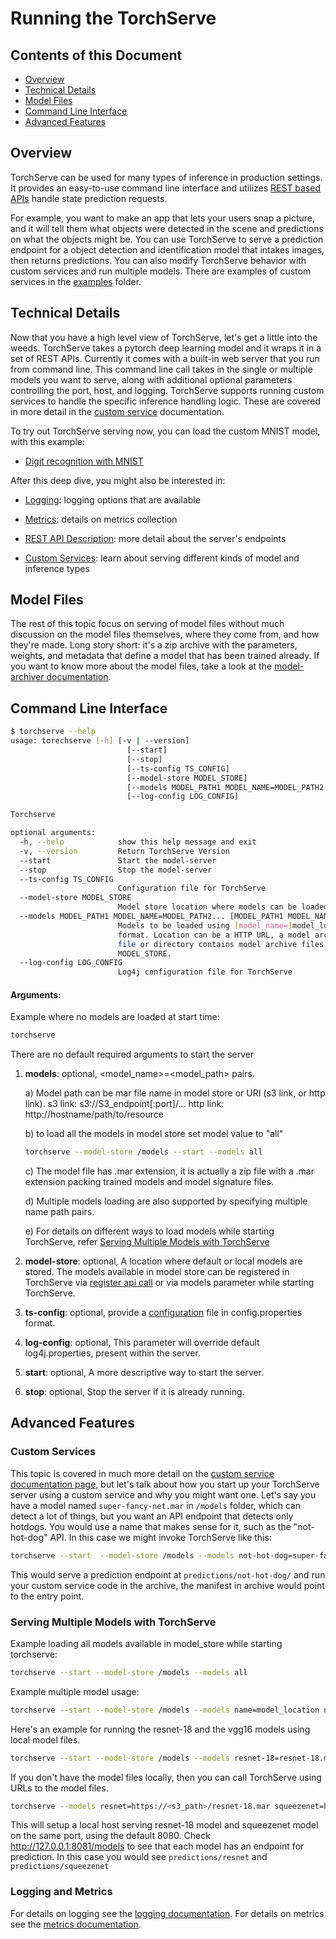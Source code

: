 # Running the TorchServe

## Contents of this Document
* [Overview](#overview)
* [Technical Details](#technical-details)
* [Model Files](#model-files)
* [Command Line Interface](#command-line-interface)
* [Advanced Features](#advanced-features)

## Overview

TorchServe can be used for many types of inference in production settings. It provides an easy-to-use command line interface and utilizes  [REST based APIs](rest_api.md) handle state prediction requests.

For example, you want to make an app that lets your users snap a picture, and it will tell them what objects were detected in the scene and predictions on what the objects might be. You can use TorchServe to serve a prediction endpoint for a object detection and identification model that intakes images, then returns predictions. You can also modify TorchServe behavior with custom services and run multiple models. There are examples of custom services in the [examples](../examples) folder.

## Technical Details

Now that you have a high level view of TorchServe, let's get a little into the weeds. TorchServe takes a pytorch deep learning model and it wraps it in a set of REST APIs. Currently it comes with a built-in web server that you run from command line. This command line call takes in the single or multiple models you want to serve, along with additional optional parameters controlling the port, host, and logging. TorchServe supports running custom services to handle the specific inference handling logic. These are covered in more detail in the [custom service](custom_service.md) documentation.

To try out TorchServe serving now, you can load the custom MNIST model, with this example:

* [Digit recognition with MNIST](../examples/image_classifier/mnist)

After this deep dive, you might also be interested in:
* [Logging](logging.md): logging options that are available

* [Metrics](metrics.md): details on metrics collection 

* [REST API Description](rest_api.md): more detail about the server's endpoints

* [Custom Services](custom_service.md): learn about serving different kinds of model and inference types


## Model Files

The rest of this topic focus on serving of model files without much discussion on the model files themselves, where they come from, and how they're made. Long story short: it's a zip archive with the parameters, weights, and metadata that define a model that has been trained already. If you want to know more about the model files, take a look at the [model-archiver documentation](../model-archiver/README.md).

## Command Line Interface

```bash
$ torchserve --help
usage: torechserve [-h] [-v | --version]
                          [--start]
                          [--stop]
                          [--ts-config TS_CONFIG]
                          [--model-store MODEL_STORE]
                          [--models MODEL_PATH1 MODEL_NAME=MODEL_PATH2... [MODEL_PATH1 MODEL_NAME=MODEL_PATH2... ...]]
                          [--log-config LOG_CONFIG]

Torchserve

optional arguments:
  -h, --help            show this help message and exit
  -v, --version         Return TorchServe Version
  --start               Start the model-server
  --stop                Stop the model-server
  --ts-config TS_CONFIG
                        Configuration file for TorchServe
  --model-store MODEL_STORE
                        Model store location where models can be loaded
  --models MODEL_PATH1 MODEL_NAME=MODEL_PATH2... [MODEL_PATH1 MODEL_NAME=MODEL_PATH2... ...]
                        Models to be loaded using [model_name=]model_location
                        format. Location can be a HTTP URL, a model archive
                        file or directory contains model archive files in
                        MODEL_STORE.
  --log-config LOG_CONFIG
                        Log4j configuration file for TorchServe
```

#### Arguments:
Example where no models are loaded at start time:

```bash
torchserve
```

There are no default required arguments to start the server

1. **models**: optional, <model_name>=<model_path> pairs.

    a) Model path can be mar file name in model store or URI (s3 link, or http link).
        s3 link: s3://S3_endpoint[:port]/...
        http link: http://hostname/path/to/resource

    b) to load all the models in model store set model value to "all"
    
    ```bash
    torchserve --model-store /models --start --models all
    ```

    c) The model file has .mar extension, it is actually a zip file with a .mar extension packing trained models and model signature files.

    d) Multiple models loading are also supported by specifying multiple name path pairs.
    
    e) For details on different ways to load models while starting TorchServe, refer [Serving Multiple Models with TorchServe](#serving-multiple-models-with-torchserve)
    
1. **model-store**: optional, A location where default or local models are stored. The models available in model store can be registered in TorchServe via [register api call](management_api.md#register-a-model) or via models parameter while starting TorchServe.
1. **ts-config**: optional, provide a [configuration](configuration.md) file in config.properties format.
1. **log-config**: optional, This parameter will override default log4j.properties, present within the server.
1. **start**: optional, A more descriptive way to start the server.
1. **stop**: optional, Stop the server if it is already running.

## Advanced Features

### Custom Services

This topic is covered in much more detail on the [custom service documentation page](custom_service.md), but let's talk about how you start up your TorchServe server using a custom service and why you might want one.
Let's say you have a model named `super-fancy-net.mar` in `/models` folder, which can detect a lot of things, but you want an API endpoint that detects only hotdogs. You would use a name that makes sense for it, such as the "not-hot-dog" API. In this case we might invoke TorchServe like this:

```bash
torchserve --start  --model-store /models --models not-hot-dog=super-fancy-net.mar
```

This would serve a prediction endpoint at `predictions/not-hot-dog/` and run your custom service code in the archive, the manifest in archive would point to the entry point.

### Serving Multiple Models with TorchServe

Example loading all models available in model_store while starting torchserve:

```bash
torchserve --start --model-store /models --models all
```

Example multiple model usage:

```bash
torchserve --start --model-store /models --models name=model_location name2=model_location2
```

Here's an example for running the resnet-18 and the vgg16 models using local model files.

```bash
torchserve --start --model-store /models --models resnet-18=resnet-18.mar squeezenet=squeezenet_v1.1.mar
```

If you don't have the model files locally, then you can call TorchServe using URLs to the model files.

```bash
torchserve --models resnet=https://<s3_path>/resnet-18.mar squeezenet=https://<s3_path>/squeezenet_v1.1.mar
```

This will setup a local host serving resnet-18 model and squeezenet model on the same port, using the default 8080. Check http://127.0.0.1:8081/models to see that each model has an endpoint for prediction. In this case you would see `predictions/resnet` and `predictions/squeezenet`


### Logging and Metrics

For details on logging see the [logging documentation](logging.md). For details on metrics see the [metrics documentation](metrics.md).



